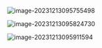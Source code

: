 ![image-20231213095755498](https://cdn.jsdelivr.net/gh/limyuone/tuchuang/img/image-20231213095755498.png)

![image-20231213095824730](https://cdn.jsdelivr.net/gh/limyuone/tuchuang/img/image-20231213095824730.png)

![image-20231213095911594](https://cdn.jsdelivr.net/gh/limyuone/tuchuang/img/image-20231213095911594.png)